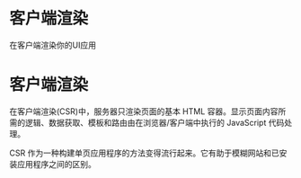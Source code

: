 # 客户端渲染 #
在客户端渲染你的UI应用

# 客户端渲染
在客户端渲染(CSR)中，服务器只渲染页面的基本 HTML 容器。显示页面内容所需的逻辑、数据获取、模板和路由由在浏览器/客户端中执行的 JavaScript 代码处理。

CSR 作为一种构建单页应用程序的方法变得流行起来。它有助于模糊网站和已安装应用程序之间的区别。